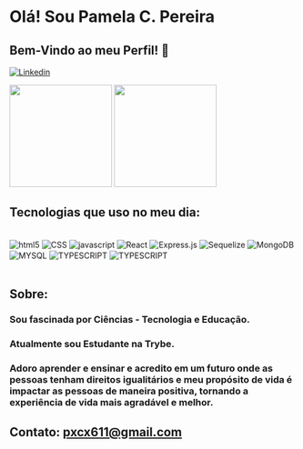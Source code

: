 # Olá! Sou Pamela C. Pereira  
## Bem-Vindo ao meu Perfil! 🤗


[![Linkedin](https://img.shields.io/badge/LinkedIn-0077B5?style=for-the-badge&logo=linkedin&logoColor=white)](https://www.linkedin.com/public-profile/settings?lipi=urn%3Ali%3Apage%3Ad_flagship3_profile_self_edit_contact-info%3BUrUnMG6RTS2KKpr2kKKpYw%3D%3D)

<div>
<img height="180em" src="https://github-readme-stats.vercel.app/api?username=Pamela-Cas&show_icons=true&theme=dracula"/>
<img height="180em" src="https://github-readme-stats.vercel.app/api/top-langs/?username=PamelaCP&layout=compact&langs_count=16&theme=dracula"/>
</div>


## Tecnologias que uso no meu dia:

<div style="display: inline_block"><br/>
<img align="center" alt="html5" src="https://img.shields.io/badge/HTML5-E34F26?style=for-the-badge&logo=html5&logoColor=white"/>
<img align="center" alt="CSS" src="https://img.shields.io/badge/CSS-239120?&style=for-the-badge&logo=css3&logoColor=white"/>
<img align="center" alt="javascript" src="https://img.shields.io/badge/JavaScript-F7DF1E?style=for-the-badge&logo=javascript&logoColor=black"/>
<img align="center" alt="React" src="https://img.shields.io/badge/React-20232A?style=for-the-badge&logo=react&logoColor=61DAFB"/>
<img align="center" alt="Express.js" src="https://img.shields.io/badge/Express.js-404D59?style=for-the-badge"/>
<img align="center" alt="Sequelize" src="https://img.shields.io/badge/sequelize-323330?style=for-the-badge&logo=sequelize&logoColor=blue"/>
<img align="center" alt="MongoDB" src="https://img.shields.io/badge/MongoDB-4EA94B?style=for-the-badge&logo=mongodb&logoColor=white"/>
<img align="center" alt="MYSQL" src="https://img.shields.io/badge/MySQL-00000F?style=for-the-badge&logo=mysql&logoColor=white"/>
<img align="center" alt="TYPESCRIPT" src="https://img.shields.io/badge/TypeScript-007ACC?style=for-the-badge&logo=typescript&logoColor=whitee"/>
<img align="center" alt="TYPESCRIPT" src="https://img.shields.io/badge/Node.js-43853D?style=for-the-badge&logo=node.js&logoColor=white"/>
</div><br/>

## Sobre:
### Sou fascinada por Ciências - Tecnologia e Educação.
### Atualmente sou Estudante na Trybe.
### Adoro aprender e ensinar e acredito em um futuro onde as pessoas tenham direitos igualitários e meu propósito de vida é impactar as pessoas de maneira positiva, tornando a experiência de vida mais agradável e melhor. 

## Contato: pxcx611@gmail.com
